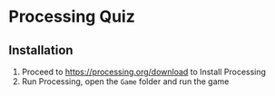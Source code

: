 # Processing Quiz

## Installation

1. Proceed to https://processing.org/download to Install Processing
2. Run Processing, open the `Game` folder and run the game

